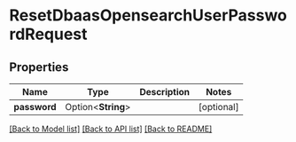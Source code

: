 # ResetDbaasOpensearchUserPasswordRequest

## Properties

Name | Type | Description | Notes
------------ | ------------- | ------------- | -------------
**password** | Option<**String**> |  | [optional]

[[Back to Model list]](../README.md#documentation-for-models) [[Back to API list]](../README.md#documentation-for-api-endpoints) [[Back to README]](../README.md)


